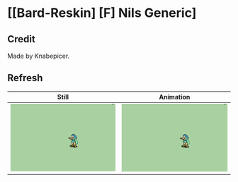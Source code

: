 # [\[Bard-Reskin\] \[F\] Nils Generic]

## Credit

Made by Knabepicer.
	
## Refresh

| Still | Animation |
| :---: | :-------: |
| ![Refresh still](./Refresh_000.png) | ![Refresh animation](./Refresh.gif) |
